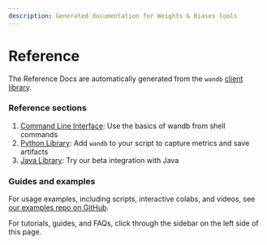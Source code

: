 ```yaml
---
description: Generated documentation for Weights & Biases tools
---
```


# Reference

The Reference Docs are automatically generated from the `wandb` [client library](https://github.com/wandb/client).

### Reference sections&#x20;

1. [Command Line Interface](cli/): Use the basics of wandb from shell commands
2. [Python Library](python/): Add `wandb` to your script to capture metrics and save artifacts
3. [Java Library](java/): Try our beta integration with Java

### Guides and examples

For usage examples, including scripts, interactive colabs, and videos, see [our examples repo on GitHub](https://github.com/wandb/examples).

For tutorials, guides, and FAQs, click through the sidebar on the left side of this page.

